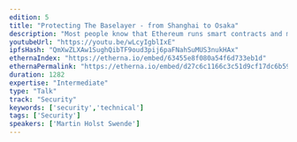```yaml
---
edition: 5
title: "Protecting The Baselayer - from Shanghai to Osaka"
description: "Most people know that Ethereum runs smart contracts and move ether around. However, \"Ethereum Security\" involves a lot more than only smart contracts, mining difficulty and managing private keys. This is a talk about the base layer security. There is a peer-to-peer stack, with it's own separate discovery protocol and p2p protocol, which can be used for eclipse-, DoS- and amplification attacks. There's a consensus engine which encompasses a lot more than only the EVM. In this talk, Martin Holst Swende will talk about vulnerabilities, attacks and hotpatching the mainnet -- lesser known incidents, hiccups and close-calls that have occurred on the road from Shanghai (Devcon2) to Osaka (Devcon5)."
youtubeUrl: "https://youtu.be/wLcyIgblIxE"
ipfsHash: "QmXwZLXAw1SughQibTF9oud3pij6paFNahSuMUS3nukHAx"
ethernaIndex: "https://etherna.io/embed/63455e8f080a54f6d733eb1d"
ethernaPermalink: "https://etherna.io/embed/d27c6c1166c3c51d9cf17dc6b59e1f1ad66877d3cb2f7bbd1cd2d21a2ab4e6bf"
duration: 1282
expertise: "Intermediate"
type: "Talk"
track: "Security"
keywords: ['security','technical']
tags: ['Security']
speakers: ['Martin Holst Swende']
---
```

